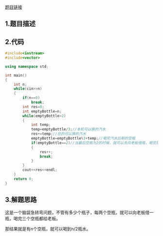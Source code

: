 

[题目链接]()

## 1.题目描述



## 2.代码

```cpp
#include<iostream>
#include<vector>

using namespace std;

int main()
{
    int n;
    while(cin>>n)
    {
        if(n==0)
            break;
        int res=0;
        int emptyBottle=n;
        while(emptyBottle>2)
        {
            int temp;
            temp=emptyBottle/3;//本轮可以换的汽水
            res+=temp;//总的可以换的汽水
            emptyBottle=emptyBottle%3+temp;//喝完汽水后剩的空瓶
            if(emptyBottle==2)//当最后空瓶为2的时候，就可以先向老板借瓶，喝完把3个空瓶都给老板。
            {
                res++;
                break;
            }
        }
        cout<<res<<endl;
    }
    return 0;
}
```



## 3.解题思路

这是一个脑袋急转弯问题，不管有多少个瓶子，每两个空瓶，就可以向老板借一瓶，喝完三个空瓶都给老板。

那结果就是有n个空瓶，就可以喝到n/2瓶水。